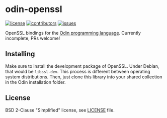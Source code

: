 # odin-openssl
[![license](https://img.shields.io/github/license/ReneHSZ/odin-openssl.svg)](https://github.com/ReneHSZ/odin-openssl/blob/master/LICENSE)
[![contributors](https://img.shields.io/github/contributors/ReneHSZ/odin-openssl.svg)](https://github.com/ReneHSZ/odin-openssl/graphs/contributors)
[![issues](https://img.shields.io/github/issues/ReneHSZ/odin-openssl.svg)](https://github.com/ReneHSZ/odin-openssl/issues)

OpenSSL bindings for the [Odin programming language](http://odin-lang.org). Currently incomplete, PRs welcome!

## Installing
Make sure to install the development package of OpenSSL. Under Debian, that would be `libssl-dev`. This process is different between operating system distributions.
Then, just clone this library into your shared collection in the Odin installation folder.

## License
BSD 2-Clause "Simplified" license, see [LICENSE](LICENSE) file.
